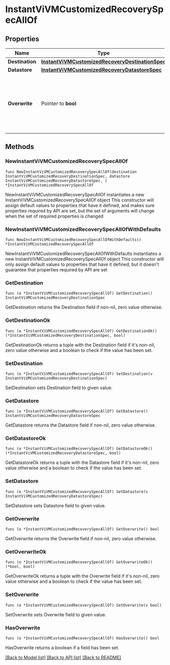 # InstantViVMCustomizedRecoverySpecAllOf

## Properties

Name | Type | Description | Notes
------------ | ------------- | ------------- | -------------
**Destination** | [**InstantViVMCustomizedRecoveryDestinationSpec**](InstantViVMCustomizedRecoveryDestinationSpec.md) |  | 
**Datastore** | [**InstantViVMCustomizedRecoveryDatastoreSpec**](InstantViVMCustomizedRecoveryDatastoreSpec.md) |  | 
**Overwrite** | Pointer to **bool** | If *true*, Veeam Backup &amp; Replication overwrites the existing VM that has the same name. | [optional] 

## Methods

### NewInstantViVMCustomizedRecoverySpecAllOf

`func NewInstantViVMCustomizedRecoverySpecAllOf(destination InstantViVMCustomizedRecoveryDestinationSpec, datastore InstantViVMCustomizedRecoveryDatastoreSpec, ) *InstantViVMCustomizedRecoverySpecAllOf`

NewInstantViVMCustomizedRecoverySpecAllOf instantiates a new InstantViVMCustomizedRecoverySpecAllOf object
This constructor will assign default values to properties that have it defined,
and makes sure properties required by API are set, but the set of arguments
will change when the set of required properties is changed

### NewInstantViVMCustomizedRecoverySpecAllOfWithDefaults

`func NewInstantViVMCustomizedRecoverySpecAllOfWithDefaults() *InstantViVMCustomizedRecoverySpecAllOf`

NewInstantViVMCustomizedRecoverySpecAllOfWithDefaults instantiates a new InstantViVMCustomizedRecoverySpecAllOf object
This constructor will only assign default values to properties that have it defined,
but it doesn't guarantee that properties required by API are set

### GetDestination

`func (o *InstantViVMCustomizedRecoverySpecAllOf) GetDestination() InstantViVMCustomizedRecoveryDestinationSpec`

GetDestination returns the Destination field if non-nil, zero value otherwise.

### GetDestinationOk

`func (o *InstantViVMCustomizedRecoverySpecAllOf) GetDestinationOk() (*InstantViVMCustomizedRecoveryDestinationSpec, bool)`

GetDestinationOk returns a tuple with the Destination field if it's non-nil, zero value otherwise
and a boolean to check if the value has been set.

### SetDestination

`func (o *InstantViVMCustomizedRecoverySpecAllOf) SetDestination(v InstantViVMCustomizedRecoveryDestinationSpec)`

SetDestination sets Destination field to given value.


### GetDatastore

`func (o *InstantViVMCustomizedRecoverySpecAllOf) GetDatastore() InstantViVMCustomizedRecoveryDatastoreSpec`

GetDatastore returns the Datastore field if non-nil, zero value otherwise.

### GetDatastoreOk

`func (o *InstantViVMCustomizedRecoverySpecAllOf) GetDatastoreOk() (*InstantViVMCustomizedRecoveryDatastoreSpec, bool)`

GetDatastoreOk returns a tuple with the Datastore field if it's non-nil, zero value otherwise
and a boolean to check if the value has been set.

### SetDatastore

`func (o *InstantViVMCustomizedRecoverySpecAllOf) SetDatastore(v InstantViVMCustomizedRecoveryDatastoreSpec)`

SetDatastore sets Datastore field to given value.


### GetOverwrite

`func (o *InstantViVMCustomizedRecoverySpecAllOf) GetOverwrite() bool`

GetOverwrite returns the Overwrite field if non-nil, zero value otherwise.

### GetOverwriteOk

`func (o *InstantViVMCustomizedRecoverySpecAllOf) GetOverwriteOk() (*bool, bool)`

GetOverwriteOk returns a tuple with the Overwrite field if it's non-nil, zero value otherwise
and a boolean to check if the value has been set.

### SetOverwrite

`func (o *InstantViVMCustomizedRecoverySpecAllOf) SetOverwrite(v bool)`

SetOverwrite sets Overwrite field to given value.

### HasOverwrite

`func (o *InstantViVMCustomizedRecoverySpecAllOf) HasOverwrite() bool`

HasOverwrite returns a boolean if a field has been set.


[[Back to Model list]](../README.md#documentation-for-models) [[Back to API list]](../README.md#documentation-for-api-endpoints) [[Back to README]](../README.md)


